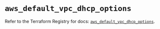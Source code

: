 # `aws_default_vpc_dhcp_options`

Refer to the Terraform Registry for docs: [`aws_default_vpc_dhcp_options`](https://registry.terraform.io/providers/hashicorp/aws/6.14.0/docs/resources/default_vpc_dhcp_options).
